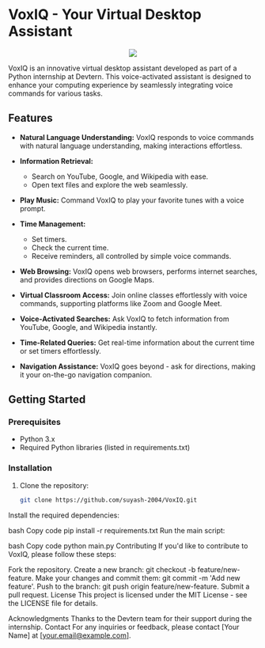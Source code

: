 # VoxIQ - Your Virtual Desktop Assistant

<div align="center"> 
  <img src="https://i.gifer.com/9Ybh.gif">
</div>

VoxIQ is an innovative virtual desktop assistant developed as part of a Python internship at Devtern. This voice-activated assistant is designed to enhance your computing experience by seamlessly integrating voice commands for various tasks.

## Features

- **Natural Language Understanding:** VoxIQ responds to voice commands with natural language understanding, making interactions effortless.

- **Information Retrieval:**
  - Search on YouTube, Google, and Wikipedia with ease.
  - Open text files and explore the web seamlessly.

- **Play Music:** Command VoxIQ to play your favorite tunes with a voice prompt.

- **Time Management:**
  - Set timers.
  - Check the current time.
  - Receive reminders, all controlled by simple voice commands.

- **Web Browsing:** VoxIQ opens web browsers, performs internet searches, and provides directions on Google Maps.

- **Virtual Classroom Access:** Join online classes effortlessly with voice commands, supporting platforms like Zoom and Google Meet.

- **Voice-Activated Searches:** Ask VoxIQ to fetch information from YouTube, Google, and Wikipedia instantly.

- **Time-Related Queries:** Get real-time information about the current time or set timers effortlessly.

- **Navigation Assistance:** VoxIQ goes beyond - ask for directions, making it your on-the-go navigation companion.

## Getting Started

### Prerequisites

- Python 3.x
- Required Python libraries (listed in requirements.txt)

### Installation

1. Clone the repository:

   ```bash
   git clone https://github.com/suyash-2004/VoxIQ.git
Install the required dependencies:

bash
Copy code
pip install -r requirements.txt
Run the main script:

bash
Copy code
python main.py
Contributing
If you'd like to contribute to VoxIQ, please follow these steps:

Fork the repository.
Create a new branch: git checkout -b feature/new-feature.
Make your changes and commit them: git commit -m 'Add new feature'.
Push to the branch: git push origin feature/new-feature.
Submit a pull request.
License
This project is licensed under the MIT License - see the LICENSE file for details.

Acknowledgments
Thanks to the Devtern team for their support during the internship.
Contact
For any inquiries or feedback, please contact [Your Name] at [your.email@example.com].

